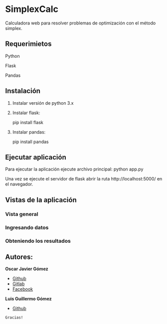 # SimplexCalc
Calculadora web para resolver problemas de optimización con el método simplex.

## Requerimietos
Python

Flask

Pandas

## Instalación

1. Instalar versión de python 3.x

2. Instalar flask:
    
    pip install flask

3. Instalar pandas:
    
    pip install pandas

## Ejecutar aplicación
Para ejecutar la aplicación ejecute archivo principal:
    python app.py

Una vez se ejecute el servidor de flask abrir la ruta http://localhost:5000/ en el navegador. 

## Vistas de la aplicación
### Vista general

### Ingresando datos

### Obteniendo los resultados

## Autores:

**Oscar Javier Gómez**  
- [Github](https://github.com/oscargithup2018)
- [Gitlab](https://gitlab.com/oscarjaviergosa)
- [Facebook](https://web.facebook.com/oscarjavier.gomezsanchez.3)

**Luis Guillermo Gómez**  
- [Github](https://github.com/luisgomez29)


```
Gracias!
```
